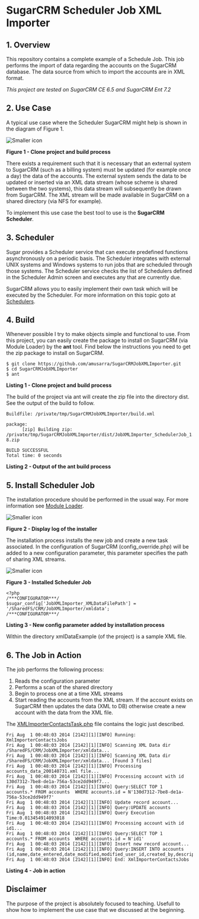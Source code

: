 SugarCRM Scheduler Job XML Importer
======================

## 1. Overview
This repository contains a complete example of a Schedule Job. This job performs the import of data regarding the accounts on the SugarCRM database. The data source from which to import the accounts are in XML format.

*This project are tested on SugarCRM CE 6.5 and SugarCRM Ent 7.2*

## 2. Use Case
A typical use case where the Scheduler SugarCRM might help is shown in the diagram of Figure 1.

![Smaller icon](http://www.dontesta.it/blog/wp-content/uploads/2014/08/SugarCRMSchedulers_1.png "Example Use Case")

**Figure 1 - Clone project and build process**

There exists a requirement such that it is necessary that an external system to SugarCRM (such as a billing system) must be updated (for example once a day) the data of the accounts. The external system sends the data to be updated or inserted via an XML data stream (whose scheme is shared between the two systems), this data stream will subsequently be drawn from SugarCRM. The XML stream will be made available in SugarCRM on a shared directory (via NFS for example).

To implement this use case the best tool to use is the **SugarCRM Scheduler**.

## 3. Scheduler
Sugar provides a Scheduler service that can execute predefined functions asynchronously on a periodic basis. The Scheduler integrates with external UNIX systems and Windows systems to run jobs that are scheduled through those systems. The Scheduler service checks the list of Schedulers defined in the Scheduler Admin screen and executes any that are currently due.

SugarCRM allows you to easily implement their own task which will be executed by the Scheduler. For more information on this topic goto at [Schedulers](http://support.sugarcrm.com/02_Documentation/04_Sugar_Developer/Sugar_Developer_Guide_7.2/70_API/Application/Job_Queue/10_Schedulers/).

## 4. Build
Whenever possible I try to make objects simple and functional to use. From this project, you can easily create the package to install on SugarCRM (via Module Loader) by the **ant** tool. Find below the instructions you need to get the zip package to install on SugarCRM.

```
$ git clone https://github.com/amusarra/SugarCRMJobXMLImporter.git
$ cd SugarCRMJobXMLImporter
$ ant
```
**Listing 1 - Clone project and build process**

The build of the project via ant will create the zip file into the directory dist. See the output of the build to follow.

```
Buildfile: /private/tmp/SugarCRMJobXMLImporter/build.xml

package:
      [zip] Building zip: /private/tmp/SugarCRMJobXMLImporter/dist/JobXMLImporter_SchedulerJob_1.0.0-8.zip

BUILD SUCCESSFUL
Total time: 0 seconds
```
**Listing 2 - Output of the ant build process**

## 5. Install Scheduler Job
The installation procedure should be performed in the usual way. For more information see [Module Loader](http://support.sugarcrm.com/02_Documentation/01_Sugar_Editions/01_Sugar_Ultimate/Sugar_Ultimate_7.2/Administration_Guide/07_Developer_Tools/21_Module_Loader/).

![Smaller icon](http://www.dontesta.it/blog/wp-content/uploads/2014/08/SugarCRMSchedulers_2.png "Display log of the installe")

**Figure 2 - Display log of the installer**

The installation process installs the new job and create a new task associated. In the configuration of SugarCRM (config_override.php) will be added to a new configuration parameter, this parameter specifies the path of sharing XML streams.

![Smaller icon](http://www.dontesta.it/blog/wp-content/uploads/2014/08/SugarCRMSchedulers_3.png "Installed Scheduler Job")

**Figure 3 - Installed Scheduler Job**

```
<?php
/***CONFIGURATOR***/
$sugar_config['JobXMLImporter_XMLDataFilePath'] = '/SharedFS/CRM/JobXMLImporter/xmldata';
/***CONFIGURATOR***/
```
**Listing 3 - New config parameter added by installation process**

Within the directory xmlDataExample (of the project) is a sample XML file.

## 6. The Job in Action
The job performs the following process:

1. Reads the configuration parameter
2. Performs a scan of the shared directory
3. Begin to process one at a time XML streams
4. Start reading the accounts from the XML stream. If the account exists on SugarCRM then updates the data (XML to DB) otherwise create a new account with the data from the XML file.

The [XMLImporterContactsTask.php](https://github.com/amusarra/SugarCRMJobXMLImporter/blob/master/jobs/XMLImporterContactsTask.php) file contains the logic just described.


```
Fri Aug  1 00:48:03 2014 [2142][1][INFO] Running: XmlImporterContactsJobs
Fri Aug  1 00:48:03 2014 [2142][1][INFO] Scanning XML Data dir /SharedFS/CRM/JobXMLImporter/xmldata...
Fri Aug  1 00:48:03 2014 [2142][1][INFO] Scanning XML Data dir /SharedFS/CRM/JobXMLImporter/xmldata... [Found 3 files]
Fri Aug  1 00:48:03 2014 [2142][1][INFO] Processing accounts_data_200140731.xml file...
Fri Aug  1 00:48:03 2014 [2142][1][INFO] Processing account with id 130d7312-7be8-de1a-756a-53ce2dd949f7...
Fri Aug  1 00:48:03 2014 [2142][1][INFO] Query:SELECT TOP 1  accounts.* FROM accounts  WHERE accounts.id = N'130d7312-7be8-de1a-756a-53ce2dd949f7'
Fri Aug  1 00:48:03 2014 [2142][1][INFO] Update record account...
Fri Aug  1 00:48:03 2014 [2142][1][INFO] Query:UPDATE accounts
Fri Aug  1 00:48:03 2014 [2142][1][INFO] Query Execution Time:0.013454914093018
Fri Aug  1 00:48:03 2014 [2142][1][INFO] Processing account with id id1...
Fri Aug  1 00:48:03 2014 [2142][1][INFO] Query:SELECT TOP 1  accounts.* FROM accounts  WHERE accounts.id = N'id1'
Fri Aug  1 00:48:03 2014 [2142][1][INFO] Insert new record account...
Fri Aug  1 00:48:03 2014 [2142][1][INFO] Query:INSERT INTO accounts (id,name,date_entered,date_modified,modified_user_id,created_by,description,deleted,phone_fax)
Fri Aug  1 00:48:03 2014 [2142][1][INFO] End: XmlImporterContactsJobs
```
**Listing 4 - Job in action**

## Disclaimer
The purpose of the project is absolutely focused to teaching. Usefull to show how to implement the use case that we discussed at the beginning.
  
 



